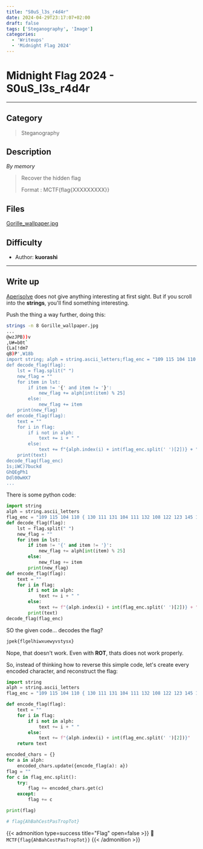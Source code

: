```yaml
---
title: "S0uS_l3s_r4d4r"
date: 2024-04-29T23:17:07+02:00
draft: false
tags: ['Steganography', 'Image']
categories:
  - 'Writeups'
  - 'Midnight Flag 2024'
---
```


# Midnight Flag 2024 - S0uS_l3s_r4d4r
---

## Category

> Steganography

## Description

*By memory*
> Recover the hidden flag
> 
> Format : MCTF{flag{XXXXXXXXX}}

## Files

[Gorille_wallpaper.jpg](Gorille_wallpaper.jpg)

## Difficulty

- Author: **kuorashi**
---

## Write up

[Aperisolve](https://aperisolve.fr/470d65fbda570aee3a4da6fef39e33ae) does not give anything interesting at first sight. But if you scroll into the **strings**, you'll find something interesting.

Push the thing a way further, doing this:

```bash
strings -n 8 Gorille_wallpaper.jpg
...
@wzJPB))v
,U#=b0t`
{La[!dm7
qB)P',W18b
import string; alph = string.ascii_letters;flag_enc = "109 115 104 110 { 130 111 131 104 111 132 108 122 123 145 104 122 149 121 118 119 149 118 123 }"
def decode_flag(flag):
    lst = flag.split(" ")
    new_flag = ""
    for item in lst:
        if item != '{' and item != '}':
            new_flag += alph[int(item) % 25]
        else:
            new_flag += item
    print(new_flag)
def encode_flag(flag):
    text = ""
    for i in flag:
        if i not in alph:
            text += i + " "
        else:
            text += f"{alph.index(i) + int(flag_enc.split(' ')[2])} + "
    print(text)
decode_flag(flag_enc)
1s;iWC)7buckd
GhQEgPh1
Ddl00wHX7
...
```

There is some python code:
```py
import string
alph = string.ascii_letters
flag_enc = "109 115 104 110 { 130 111 131 104 111 132 108 122 123 145 104 122 149 121 118 119 149 118 123 }"
def decode_flag(flag):
    lst = flag.split(" ")
    new_flag = ""
    for item in lst:
        if item != '{' and item != '}':
            new_flag += alph[int(item) % 25]
        else:
            new_flag += item
        print(new_flag)
def encode_flag(flag):
    text = ""
    for i in flag:
        if i not in alph:
            text += i + " "
        else:
            text += f"{alph.index(i) + int(flag_enc.split(' ')[2])} + "
        print(text)
decode_flag(flag_enc)
```

SO the given code... decodes the flag?

```python
jpek{flgelhiwxuewyvstysx}
```

Nope, that doesn't work. Even with **ROT**, thats dioes not work properly.

So, instead of thinking how to reverse this simple code, let's create every encoded character, and reconstruct the flag:

```python
import string
alph = string.ascii_letters
flag_enc = "109 115 104 110 { 130 111 131 104 111 132 108 122 123 145 104 122 149 121 118 119 149 118 123 }"

def encode_flag(flag):
    text = ""
    for i in flag:
        if i not in alph:
            text += i + " "
        else:
            text += f"{alph.index(i) + int(flag_enc.split(' ')[2])}"
    return text

encoded_chars = {}
for a in alph:
    encoded_chars.update({encode_flag(a): a})
flag = ""
for c in flag_enc.split():
    try:
        flag += encoded_chars.get(c)
    except:
        flag += c

print(flag)

# flag{AhBahCestPasTropTot}
```

{{< admonition type=success title="Flag" open=false >}}
:triangular_flag_on_post: `MCTF{flag{AhBahCestPasTropTot}}`
{{< /admonition >}}
